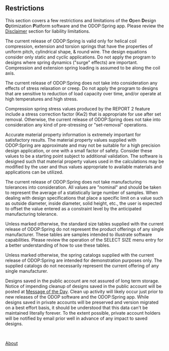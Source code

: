 ## Restrictions

This section covers a few restrictions and limitations of the 
**O**pen **D**esign **O**ptimization **P**latform software 
and the ODOP:Spring app. 
Please review the [Disclaimer](Disclaimer.html) section for liability limitations.

The current release of ODOP:Spring is valid only for helical coil compression,
extension and torsion springs that have the properties of uniform pitch,
cylindrical shape, & round wire. 
The design equations consider only static and cyclic applications. 
Do not apply the program to designs where spring dynamics 
("surge" effects) are important.
Compression and extension spring loading is assumed to be along the
coil axis.   

The current release of ODOP:Spring does not take into consideration any
effects of stress relaxation or creep.  Do not apply the program to designs
that are sensitive to reduction of load capacity over time, and/or operate
at high temperatures and high stress.
   
Compression spring stress values produced by the REPORT 2 feature include a
stress correction factor (Kw2) that is appropriate for use after set removal. 
Otherwise, the current release of ODOP:Spring does not take into
consideration any kind of pre-stressing or "set-removal" operations.   

Accurate material property information is extremely important for
satisfactory results.  The material property values supplied with ODOP:Spring
are approximate and may not be suitable for a high precision design
application, or one with a small factor of safety. 
Consider these values to be a starting point subject to additional validation. 
The software is designed such that material property values used in the 
calculations may be modified by the user and thus values appropriate to 
available materials and applications can be utilized.

The current release of ODOP:Spring does not take manufacturing tolerances
into consideration.  All values are "nominal" and should be taken to
represent the average of a statistically large number of samples.  When
dealing with design specifications that place a specific limit on a
value such as outside diameter, inside diameter, solid height, etc.,
the user is expected to offset the value entered as a constraint level by
the anticipated manufacturing tolerance.
   
Unless marked otherwise, 
the standard size tables supplied with the current release of ODOP:Spring 
do not represent the product offerings of any single manufacturer. 
These tables are samples intended to illustrate software capabilities.
Please review the operation of the SELECT SIZE menu entry for a better 
understanding of how to use these tables.

Unless marked otherwise, 
the spring catalogs supplied with the current release of ODOP:Spring are
intended for demonstration purposes only. 
The supplied catalogs do not necessarily represent the current offering of 
any single manufacturer.  

Designs saved in the public account are not assured of long term storage. 
Notice of impending cleanup of designs saved in the public account will be posted
at [Message of the Day](/docs/About/messageOfTheDay.html).
Clean up activity will likely occur just prior to new releases of the
ODOP software and the ODOP:Spring app.
While designs saved in private accounts will be preserved and version migrated
on a best effort basis,
it should be understood that this data can't be maintained literally forever.
To the extent possible, 
private account holders will be notified by email prior well in advance of 
any impact to saved designs.
   
&nbsp;
   
[About](/docs/About)

